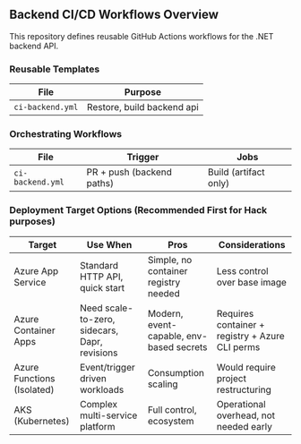 ## Backend CI/CD Workflows Overview

This repository defines reusable GitHub Actions workflows for the .NET backend API.

### Reusable Templates

| File             | Purpose                    |
| ---------------- | -------------------------- |
| `ci-backend.yml` | Restore, build backend api |

### Orchestrating Workflows

| File             | Trigger                   | Jobs                  |
| ---------------- | ------------------------- | --------------------- |
| `ci-backend.yml` | PR + push (backend paths) | Build (artifact only) |

### Deployment Target Options (Recommended First for Hack purposes)

| Target                     | Use When                                      | Pros                                     | Considerations                                  |
| -------------------------- | --------------------------------------------- | ---------------------------------------- | ----------------------------------------------- |
| Azure App Service          | Standard HTTP API, quick start                | Simple, no container registry needed     | Less control over base image                    |
| Azure Container Apps       | Need scale-to-zero, sidecars, Dapr, revisions | Modern, event-capable, env-based secrets | Requires container + registry + Azure CLI perms |
| Azure Functions (Isolated) | Event/trigger driven workloads                | Consumption scaling                      | Would require project restructuring             |
| AKS (Kubernetes)           | Complex multi-service platform                | Full control, ecosystem                  | Operational overhead, not needed early          |
